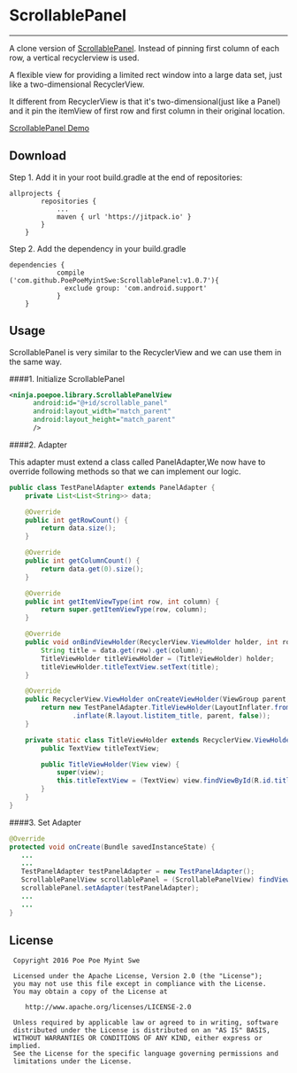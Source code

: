 # ScrollablePanel
---

A clone version of [ScrollablePanel](https://github.com/Kelin-Hong/ScrollablePanel). Instead of pinning first column of each row, a vertical recyclerview is used.

A flexible view for providing a limited rect window into a large data set, just like a two-dimensional RecyclerView.

It different from RecyclerView is that it's two-dimensional(just like a Panel) and it pin the itemView of first row and first column in their original location.

[ScrollablePanel Demo](http://i.imgur.com/9p8VpLJ.gifv)

## Download ##

Step 1. Add it in your root build.gradle at the end of repositories:
```
allprojects {
		repositories {
			...
			maven { url 'https://jitpack.io' }
		}
	}
```
Step 2. Add the dependency in your build.gradle
```
dependencies {
	        compile ('com.github.PoePoeMyintSwe:ScrollablePanel:v1.0.7'){
	          exclude group: 'com.android.support'
	        }
	}
```

## Usage ##
ScrollablePanel is very similar to the RecyclerView and we can use them in the same way.

####1. Initialize ScrollablePanel
```xml
<ninja.poepoe.library.ScrollablePanelView
      android:id="@+id/scrollable_panel"
      android:layout_width="match_parent"
      android:layout_height="match_parent"
      />
```

####2. Adapter

This adapter must extend a class called PanelAdapter,We now have to override following methods so that we can implement our logic.
```java
public class TestPanelAdapter extends PanelAdapter {
    private List<List<String>> data;

    @Override
    public int getRowCount() {
        return data.size();
    }

    @Override
    public int getColumnCount() {
        return data.get(0).size();
    }

    @Override
    public int getItemViewType(int row, int column) {
        return super.getItemViewType(row, column);
    }

    @Override
    public void onBindViewHolder(RecyclerView.ViewHolder holder, int row, int column) {
        String title = data.get(row).get(column);
        TitleViewHolder titleViewHolder = (TitleViewHolder) holder;
        titleViewHolder.titleTextView.setText(title);
    }

    @Override
    public RecyclerView.ViewHolder onCreateViewHolder(ViewGroup parent, int viewType) {
        return new TestPanelAdapter.TitleViewHolder(LayoutInflater.from(parent.getContext())
                .inflate(R.layout.listitem_title, parent, false));
    }

    private static class TitleViewHolder extends RecyclerView.ViewHolder {
        public TextView titleTextView;

        public TitleViewHolder(View view) {
            super(view);
            this.titleTextView = (TextView) view.findViewById(R.id.title);
        }
    }
}
```
####3. Set Adapter
```java
@Override
protected void onCreate(Bundle savedInstanceState) {
   ...
   ...
   TestPanelAdapter testPanelAdapter = new TestPanelAdapter();
   ScrollablePanelView scrollablePanel = (ScrollablePanelView) findViewById(R.id.scrollable_panel);
   scrollablePanel.setAdapter(testPanelAdapter);
   ...
   ...
}
 ```

## License
   ```
    Copyright 2016 Poe Poe Myint Swe

    Licensed under the Apache License, Version 2.0 (the "License");
    you may not use this file except in compliance with the License.
    You may obtain a copy of the License at

       http://www.apache.org/licenses/LICENSE-2.0

    Unless required by applicable law or agreed to in writing, software
    distributed under the License is distributed on an "AS IS" BASIS,
    WITHOUT WARRANTIES OR CONDITIONS OF ANY KIND, either express or implied.
    See the License for the specific language governing permissions and
    limitations under the License.

   ```